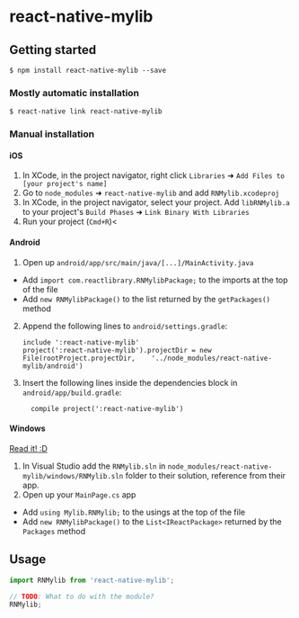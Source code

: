 
# react-native-mylib

## Getting started

`$ npm install react-native-mylib --save`

### Mostly automatic installation

`$ react-native link react-native-mylib`

### Manual installation


#### iOS

1. In XCode, in the project navigator, right click `Libraries` ➜ `Add Files to [your project's name]`
2. Go to `node_modules` ➜ `react-native-mylib` and add `RNMylib.xcodeproj`
3. In XCode, in the project navigator, select your project. Add `libRNMylib.a` to your project's `Build Phases` ➜ `Link Binary With Libraries`
4. Run your project (`Cmd+R`)<

#### Android

1. Open up `android/app/src/main/java/[...]/MainActivity.java`
  - Add `import com.reactlibrary.RNMylibPackage;` to the imports at the top of the file
  - Add `new RNMylibPackage()` to the list returned by the `getPackages()` method
2. Append the following lines to `android/settings.gradle`:
  	```
  	include ':react-native-mylib'
  	project(':react-native-mylib').projectDir = new File(rootProject.projectDir, 	'../node_modules/react-native-mylib/android')
  	```
3. Insert the following lines inside the dependencies block in `android/app/build.gradle`:
  	```
      compile project(':react-native-mylib')
  	```

#### Windows
[Read it! :D](https://github.com/ReactWindows/react-native)

1. In Visual Studio add the `RNMylib.sln` in `node_modules/react-native-mylib/windows/RNMylib.sln` folder to their solution, reference from their app.
2. Open up your `MainPage.cs` app
  - Add `using Mylib.RNMylib;` to the usings at the top of the file
  - Add `new RNMylibPackage()` to the `List<IReactPackage>` returned by the `Packages` method


## Usage
```javascript
import RNMylib from 'react-native-mylib';

// TODO: What to do with the module?
RNMylib;
```
  